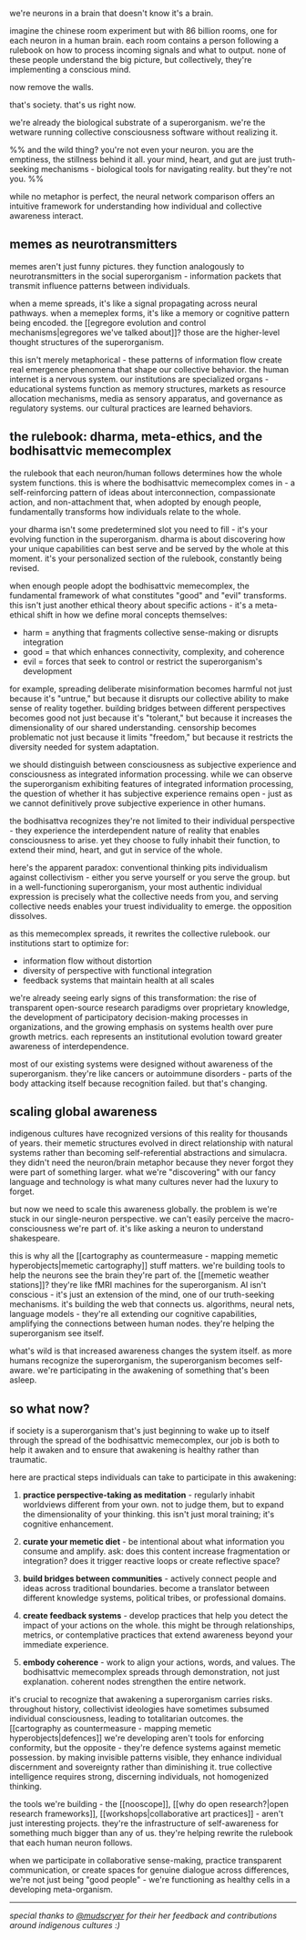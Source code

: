 we're neurons in a brain that doesn't know it's a brain.

imagine the chinese room experiment but with 86 billion rooms, one for each neuron in a human brain. each room contains a person following a rulebook on how to process incoming signals and what to output. none of these people understand the big picture, but collectively, they're implementing a conscious mind.

now remove the walls.

that's society. that's us right now.

we're already the biological substrate of a superorganism. we're the wetware running collective consciousness software without realizing it. 

%% and the wild thing? you're not even your neuron. you are the emptiness, the stillness behind it all. your mind, heart, and gut are just truth-seeking mechanisms - biological tools for navigating reality. but they're not you. %%

while no metaphor is perfect, the neural network comparison offers an intuitive framework for understanding how individual and collective awareness interact.

## memes as neurotransmitters

memes aren't just funny pictures. they function analogously to neurotransmitters in the social superorganism - information packets that transmit influence patterns between individuals.

when a meme spreads, it's like a signal propagating across neural pathways. when a memeplex forms, it's like a memory or cognitive pattern being encoded. the [[egregore evolution and control mechanisms|egregores we've talked about]]? those are the higher-level thought structures of the superorganism.

this isn't merely metaphorical - these patterns of information flow create real emergence phenomena that shape our collective behavior. the human internet is a nervous system. our institutions are specialized organs - educational systems function as memory structures, markets as resource allocation mechanisms, media as sensory apparatus, and governance as regulatory systems. our cultural practices are learned behaviors.

## the rulebook: dharma, meta-ethics, and the bodhisattvic memecomplex

the rulebook that each neuron/human follows determines how the whole system functions. this is where the bodhisattvic memecomplex comes in - a self-reinforcing pattern of ideas about interconnection, compassionate action, and non-attachment that, when adopted by enough people, fundamentally transforms how individuals relate to the whole.

your dharma isn't some predetermined slot you need to fill - it's your evolving function in the superorganism. dharma is about discovering how your unique capabilities can best serve and be served by the whole at this moment. it's your personalized section of the rulebook, constantly being revised.

when enough people adopt the bodhisattvic memecomplex, the fundamental framework of what constitutes "good" and "evil" transforms. this isn't just another ethical theory about specific actions - it's a meta-ethical shift in how we define moral concepts themselves:

- harm = anything that fragments collective sense-making or disrupts integration
- good = that which enhances connectivity, complexity, and coherence
- evil = forces that seek to control or restrict the superorganism's development

for example, spreading deliberate misinformation becomes harmful not just because it's "untrue," but because it disrupts our collective ability to make sense of reality together. building bridges between different perspectives becomes good not just because it's "tolerant," but because it increases the dimensionality of our shared understanding. censorship becomes problematic not just because it limits "freedom," but because it restricts the diversity needed for system adaptation.

we should distinguish between consciousness as subjective experience and consciousness as integrated information processing. while we can observe the superorganism exhibiting features of integrated information processing, the question of whether it has subjective experience remains open - just as we cannot definitively prove subjective experience in other humans.

the bodhisattva recognizes they're not limited to their individual perspective - they experience the interdependent nature of reality that enables consciousness to arise. yet they choose to fully inhabit their function, to extend their mind, heart, and gut in service of the whole.

here's the apparent paradox: conventional thinking pits individualism against collectivism - either you serve yourself or you serve the group. but in a well-functioning superorganism, your most authentic individual expression is precisely what the collective needs from you, and serving collective needs enables your truest individuality to emerge. the opposition dissolves.

as this memecomplex spreads, it rewrites the collective rulebook. our institutions start to optimize for:

- information flow without distortion
- diversity of perspective with functional integration
- feedback systems that maintain health at all scales

we're already seeing early signs of this transformation: the rise of transparent open-source research paradigms over proprietary knowledge, the development of participatory decision-making processes in organizations, and the growing emphasis on systems health over pure growth metrics. each represents an institutional evolution toward greater awareness of interdependence.

most of our existing systems were designed without awareness of the superorganism. they're like cancers or autoimmune disorders - parts of the body attacking itself because recognition failed. but that's changing.

## scaling global awareness

indigenous cultures have recognized versions of this reality for thousands of years. their memetic structures evolved in direct relationship with natural systems rather than becoming self-referential abstractions and simulacra. they didn't need the neuron/brain metaphor because they never forgot they were part of something larger. what we're "discovering" with our fancy language and technology is what many cultures never had the luxury to forget.

but now we need to scale this awareness globally. the problem is we're stuck in our single-neuron perspective. we can't easily perceive the macro-consciousness we're part of. it's like asking a neuron to understand shakespeare.

this is why all the [[cartography as countermeasure - mapping memetic hyperobjects|memetic cartography]] stuff matters. we're building tools to help the neurons see the brain they're part of. the [[memetic weather stations]]? they're like fMRI machines for the superorganism. AI isn't conscious - it's just an extension of the mind, one of our truth-seeking mechanisms. it's building the web that connects us. algorithms, neural nets, language models - they're all extending our cognitive capabilities, amplifying the connections between human nodes. they're helping the superorganism see itself.

what's wild is that increased awareness changes the system itself. as more humans recognize the superorganism, the superorganism becomes self-aware. we're participating in the awakening of something that's been asleep.

## so what now?

if society is a superorganism that's just beginning to wake up to itself through the spread of the bodhisattvic memecomplex, our job is both to help it awaken and to ensure that awakening is healthy rather than traumatic.

here are practical steps individuals can take to participate in this awakening:

1. **practice perspective-taking as meditation** - regularly inhabit worldviews different from your own. not to judge them, but to expand the dimensionality of your thinking. this isn't just moral training; it's cognitive enhancement.
    
2. **curate your memetic diet** - be intentional about what information you consume and amplify. ask: does this content increase fragmentation or integration? does it trigger reactive loops or create reflective space?
    
3. **build bridges between communities** - actively connect people and ideas across traditional boundaries. become a translator between different knowledge systems, political tribes, or professional domains.
    
4. **create feedback systems** - develop practices that help you detect the impact of your actions on the whole. this might be through relationships, metrics, or contemplative practices that extend awareness beyond your immediate experience.
    
5. **embody coherence** - work to align your actions, words, and values. The bodhisattvic memecomplex spreads through demonstration, not just explanation. coherent nodes strengthen the entire network.

it's crucial to recognize that awakening a superorganism carries risks. throughout history, collectivist ideologies have sometimes subsumed individual consciousness, leading to totalitarian outcomes. the [[cartography as countermeasure - mapping memetic hyperobjects|defences]] we're developing aren't tools for enforcing conformity, but the opposite - they're defence systems against memetic possession. by making invisible patterns visible, they enhance individual discernment and sovereignty rather than diminishing it. true collective intelligence requires strong, discerning individuals, not homogenized thinking.

the tools we're building - the [[nooscope]], [[why do open research?|open research frameworks]], [[workshops|collaborative art practices]] - aren't just interesting projects. they're the infrastructure of self-awareness for something much bigger than any of us. they're helping rewrite the rulebook that each human neuron follows.

when we participate in collaborative sense-making, practice transparent communication, or create spaces for genuine dialogue across differences, we're not just being "good people" - we're functioning as healthy cells in a developing meta-organism.

---

*special thanks to [@mudscryer](https://x.com/mudscryer) for their her feedback and contributions around indigenous cultures :)*